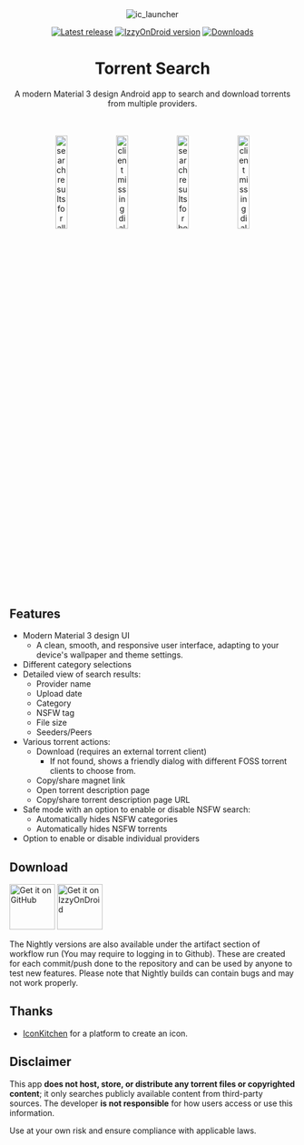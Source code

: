 <div align="center"

![ic_launcher](https://github.com/prajwalch/TorrentSearch/blob/main/fastlane/metadata/android/en-US/images/icon.png)

[![Latest release](https://img.shields.io/github/v/release/prajwalch/TorrentSearch?style=for-the-badge)](https://github.com/prajwalch/TorrentSearch/releases) 
[![IzzyOnDroid version](https://img.shields.io/endpoint?url=https://apt.izzysoft.de/fdroid/api/v1/shield/com.prajwalch.torrentsearch&style=for-the-badge)](https://apt.izzysoft.de/fdroid/index/apk/com.prajwalch.torrentsearch)
[![Downloads](https://img.shields.io/github/downloads/prajwalch/TorrentSearch/total?style=for-the-badge)](https://github.com/prajwalch/TorrentSearch/releases)

# Torrent Search

A modern Material 3 design Android app to search and download torrents from multiple providers.

<br>
<br>

<img width="20.5%" src="https://github.com/prajwalch/TorrentSearch/blob/main/fastlane/metadata/android/en-US/images/phoneScreenshots/dark_1.jpg" alt="search results for all category">
<img width="20.5%" src="https://github.com/prajwalch/TorrentSearch/blob/main/fastlane/metadata/android/en-US/images/phoneScreenshots/dark_3.jpg" alt="client missing dialog with guides on it">  	
<img width="20.5%" src="https://github.com/prajwalch/TorrentSearch/blob/main/fastlane/metadata/android/en-US/images/phoneScreenshots/light_2.jpg" alt="search results for books category">
<img width="20.5%" src="https://github.com/prajwalch/TorrentSearch/blob/main/fastlane/metadata/android/en-US/images/phoneScreenshots/light_3.jpg" alt="client missing dialog with guides on it">

</div>

## Features

- Modern Material 3 design UI
    - A clean, smooth, and responsive user interface, adapting to your device's wallpaper and theme settings.
- Different category selections
- Detailed view of search results:
    - Provider name
    - Upload date
    - Category
    - NSFW tag
    - File size
    - Seeders/Peers
- Various torrent actions:
    - Download (requires an external torrent client)
        - If not found, shows a friendly dialog with different FOSS torrent clients to choose from.
    - Copy/share magnet link
    - Open torrent description page
    - Copy/share torrent description page URL
- Safe mode with an option to enable or disable NSFW search:
    - Automatically hides NSFW categories
    - Automatically hides NSFW torrents
- Option to enable or disable individual providers

## Download

[<img src="https://github.com/machiav3lli/oandbackupx/blob/034b226cea5c1b30eb4f6a6f313e4dadcbb0ece4/badge_github.png" alt="Get it on GitHub" height="80">](https://github.com/prajwalch/TorrentSearch/releases/latest/)
[<img src="https://gitlab.com/IzzyOnDroid/repo/-/raw/master/assets/IzzyOnDroid.png" height="80" alt="Get it on IzzyOnDroid">](https://apt.izzysoft.de/fdroid/index/apk/com.prajwalch.torrentsearch)

The Nightly versions are also available under the artifact section of workflow run (You may require to logging in to Github). These are created for
each commit/push done to the repository and can be used by anyone to test new features. Please note
that Nightly builds can contain bugs and may not work properly.

## Thanks

- [IconKitchen](https://icon.kitchen/) for a platform to create an icon.

## Disclaimer

This app **does not host, store, or distribute any torrent files or copyrighted content**; it only
searches publicly available content from third-party sources.
The developer **is not responsible** for how users access or use this information.

Use at your own risk and ensure compliance with applicable laws.
